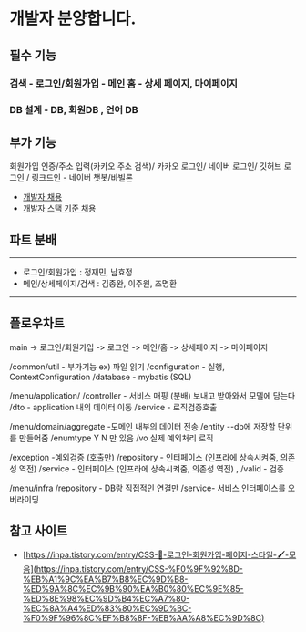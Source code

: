 # **개발자 분양합니다.**

## **필수 기능**

### **검색 - 로그인/회원가입 - 메인 홈 - 상세 페이지, 마이페이지**

### **DB 설계 - DB, 회원DB , 언어 DB**

## **부가 기능**

회원가입 인증/주소 입력(카카오 주소 검색)/ 카카오 로그인/ 네이버 로그인/ 깃허브 로그인 / 링크드인 -  네이버 챗봇/바빌론

- [개발자 채용](https://www.rocketpunch.com/people)
- [개발자 스택 기준 채용](https://holaworld.io/)

## 파트 분배

---

- 로그인/회원가입 : 정재민, 남효정
- 메인/상세페이지/검색 : 김종완, 이주원, 조명환

---

## 플로우차트
main -> 로그인/회원가입 -> 로그인 -> 메인/홈 -> 상세페이지
                                        -> 마이페이지

/common/util - 부가기능 ex) 파일 읽기
/configuration - 실행, ContextConfiguration
/database - mybatis (SQL)

/menu/application/
/controller - 서비스 매핑 (분배) 보내고 받아와서 모델에 담는다
/dto - application 내의 데이터 이동
/service - 로직검증호출

/menu/domain/aggregate -도메인 내부의 데이터 전송
/entity --db에 저장할 단위를 만들어줌
/enumtype Y N 만 있음
/vo 실제 예외처리 로직

/exception -예외검증 (호출만)
/repository - 인터페이스 (인프라에 상속시켜줌, 의존성 역전)
/service - 인터페이스 (인프라에 상속시켜줌, 의존성 역전) ,
/valid - 검증 

/menu/infra
/repository - DB랑 직접적인 연결만 
/service- 서비스 인터페이스를 오버라이딩
## 참고 사이트

- [https://inpa.tistory.com/entry/CSS-💍-로그인-회원가입-페이지-스타일-🖌️-모음](https://inpa.tistory.com/entry/CSS-%F0%9F%92%8D-%EB%A1%9C%EA%B7%B8%EC%9D%B8-%ED%9A%8C%EC%9B%90%EA%B0%80%EC%9E%85-%ED%8E%98%EC%9D%B4%EC%A7%80-%EC%8A%A4%ED%83%80%EC%9D%BC-%F0%9F%96%8C%EF%B8%8F-%EB%AA%A8%EC%9D%8C)